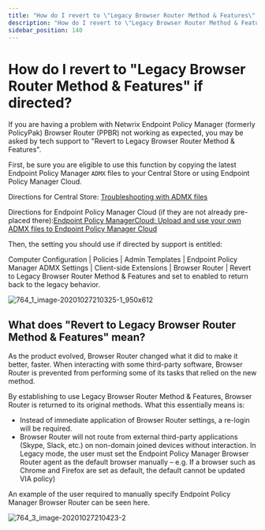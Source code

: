 ```yaml
---
title: "How do I revert to \"Legacy Browser Router Method & Features\" if directed?"
description: "How do I revert to \"Legacy Browser Router Method & Features\" if directed?"
sidebar_position: 140
---
```


# How do I revert to "Legacy Browser Router Method & Features" if directed?

If you are having a problem with Netwrix Endpoint Policy Manager (formerly PolicyPak) Browser Router
(PPBR) not working as expected, you may be asked by tech support to "Revert to Legacy Browser Router
Method & Features".

First, be sure you are eligible to use this function by copying the latest Endpoint Policy Manager
`ADMX` files to your Central Store or using Endpoint Policy Manager Cloud.

Directions for Central Store:
[Troubleshooting with ADMX files](/docs/endpointpolicymanager/deliverymethods/cloud/videos/gettingstarted/admxfiles.md)

Directions for Endpoint Policy Manager Cloud (if they are not already pre-placed
there):[Endpoint Policy ManagerCloud: Upload and use your own ADMX files to Endpoint Policy Manager Cloud](/docs/endpointpolicymanager/deliverymethods/cloud/videos/gettingstarted/admxfiles.md)

Then, the setting you should use if directed by support is entitled:

Computer Configuration | Policies | Admin Templates | Endpoint Policy Manager ADMX Settings |
Client-side Extensions | Browser Router | Revert to Legacy Browser Router Method & Features and set
to enabled to return back to the legacy behavior.

![764_1_image-20201027210325-1_950x612](/images/endpointpolicymanager/troubleshooting/browserrouter/764_1_image-20201027210325-1_950x612.webp)

## What does "Revert to Legacy Browser Router Method & Features" mean?

As the product evolved, Browser Router changed what it did to make it better, faster. When
interacting with some third-party software, Browser Router is prevented from performing some of its
tasks that relied on the new method.

By establishing to use Legacy Browser Router Method & Features, Browser Router is returned to its
original methods. What this essentially means is:

- Instead of immediate application of Browser Router settings, a re-login will be required.
- Browser Router will not route from external third-party applications (Skype, Slack, etc.) on
  non-domain joined devices without interaction. In Legacy mode, the user must set the Endpoint
  Policy Manager Browser Router agent as the default browser manually – e.g. If a browser such as
  Chrome and Firefox are set as default, the default cannot be updated VIA policy)

An example of the user required to manually specify Endpoint Policy Manager Browser Router can be
seen here.

![764_3_image-20201027210423-2](/images/endpointpolicymanager/troubleshooting/browserrouter/764_3_image-20201027210423-2.webp)
